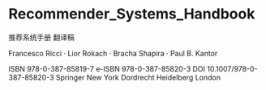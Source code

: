 # Recommender_Systems_Handbook
推荐系统手册 翻译稿

Francesco Ricci · Lior Rokach · Bracha Shapira · Paul B. Kantor

ISBN 978-0-387-85819-7 e-ISBN 978-0-387-85820-3
DOI 10.1007/978-0-387-85820-3
Springer New York Dordrecht Heidelberg London